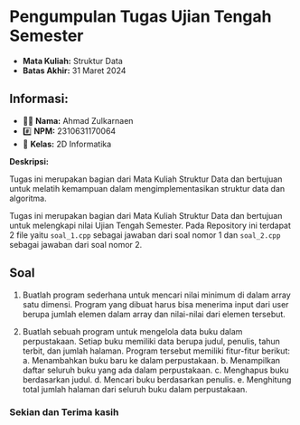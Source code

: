 # Pengumpulan Tugas Ujian Tengah Semester

* **Mata Kuliah:** Struktur Data
* **Batas Akhir:** 31 Maret 2024
  
## **Informasi:**
* 👦🏽 **Nama:** Ahmad Zulkarnaen
* #️⃣ **NPM:** 2310631170064
* 🏫 **Kelas:** 2D Informatika


**Deskripsi:**

Tugas ini merupakan bagian dari Mata Kuliah Struktur Data dan bertujuan untuk melatih kemampuan dalam mengimplementasikan struktur data dan algoritma.


Tugas ini merupakan bagian dari Mata Kuliah Struktur Data dan bertujuan untuk melengkapi nilai Ujian Tengah Semester.
Pada Repository ini terdapat 2 file yaitu `soal_1.cpp` sebagai jawaban dari soal nomor 1 dan `soal_2.cpp` sebagai jawaban dari soal nomor 2.

## Soal

1. Buatlah program sederhana untuk mencari nilai minimum di dalam array satu dimensi.
Program yang dibuat harus bisa menerima input dari user berupa jumlah elemen dalam
array dan nilai-nilai dari elemen tersebut.

2. Buatlah sebuah program untuk mengelola data buku dalam perpustakaan. Setiap buku
memiliki data berupa judul, penulis, tahun terbit, dan jumlah halaman. Program
tersebut memiliki fitur-fitur berikut:
a. Menambahkan buku baru ke dalam perpustakaan.
b. Menampilkan daftar seluruh buku yang ada dalam perpustakaan.
c. Menghapus buku berdasarkan judul.
d. Mencari buku berdasarkan penulis.
e. Menghitung total jumlah halaman dari seluruh buku dalam perpustakaan.

### Sekian dan Terima kasih
